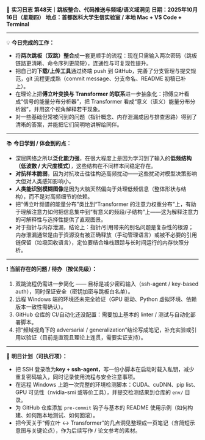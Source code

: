 🧬 **实习日志 第48天｜跳板整合、代码推送与频域/语义域洞见**
**日期：2025年10月16日（星期四）**
**地点：首都医科大学生信实验室 / 本地 Mac + VS Code + Terminal**

---

💡 **今日完成的工作：**

* 将**两次跳板（双跳）整合**成一套更顺手的流程：现在只需输入两次密码（跳板链路更清晰、命令序列更简短），连通性与可复现性提升。
* 把自己的**下载/上传工具**通过终端 push 到 GitHub，完善了分支管理与提交规范，git 流程更成熟（commit message、分支命名、README 初稿已补上）。
* 在理论上把**傅立叶变换与 Transformer 的联系**进一步抽象化：把傅立叶看成“信号的能量分布分析器”，把 Transformer 看成“意义（语义）能量分布分析器”，并用这个视角解释若干现象。
* 对一些基础但常被问到的问题（指针概念、内存泄漏成因与排查思路）得到了清晰的答案，并能把它们简明地讲解给同伴。

---

📚 **今日学到 / 体会到的点：**

* 深层网络之所以**泛化能力强**，在很大程度上是因为学习到了输入的**低频结构（低波数 / 大尺度模式）**，这些结构在不同样本间稳定存在。
* **对抗样本脆弱**，因为对抗攻击往往构造高频扰动——这些扰动对模型决策影响大但对人类感知影响小。
* **人类能识别模糊图像**是因为大脑天然偏向于处理低频信息（整体形状与结构），而不是对高频细节的依赖。
* 把“傅立叶频谱的能量分布”类比到“Transformer 的注意力权重分布”上，有助于理解注意力如何把信息集中到“有意义的频段/子结构”上——这为解释注意力的可解释性与选择性提供了直观图景。
* 对于指针与内存泄漏，结论上：指针/引用带来的别名问题是复杂性的根源；内存泄漏通常是由于资源没有被正确释放（手动管理语言）或被不必要的引用链保留（垃圾回收语言），定位要结合堆栈跟踪与长时间运行的内存快照分析。

---

❗ **当前存在的问题 / 待办（按优先级）：**

1. 双跳流程仍需进一步简化 —— 目标是减少密码输入（ssh-agent / key-based auth），同时保证安全（密钥加密与跳板白名单）。
2. 远程 Windows 端的环境还未完全验证（GPU 驱动、Python 虚拟环境、依赖版本一致性需确认）。
3. GitHub 仓库的 CI/自动化还没配置：需要加上基本的 linter / 测试与自动化部署脚本。
4. 把“频域视角下的 adversarial / generalization”结论写成笔记，补充实验或引用以验证（目前是直观且理论上连贯，需要实证支持）。

---

🎯 **明日计划（可执行项）：**

* 把 SSH 登录改为**key + ssh-agent**，写一份小脚本在启动时载入私钥，减少重复密码输入，同时记录使用流程与安全注意事项。
* 在远程 Windows 上跑一次完整的环境检测脚本：CUDA、cuDNN、pip list、GPU 可见性（nvidia-smi 或等价工具），并提交检测结果到仓库的 `env/` 目录。
* 为 GitHub 仓库添加 `pre-commit` 钩子与基本的 README 使用示例（如何构建、如何跑本地测试、如何回滚）。
* 把今天关于“傅立叶 ↔ Transformer”的几点洞见整理成一页笔记（含简短示意图与关键论点），作为后续写作 / 论文参考的素材。
